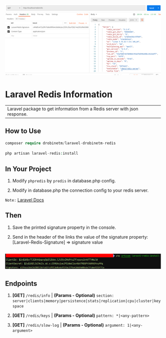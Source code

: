 <h1 align="center">
  <br>
  <img src="https://github.com/drobinetm/laravel-drobinetm-redis/blob/main/src/public/assets/2021-05-09_15-28.png?raw=true" alt="laravel-redis.png">
  <br>
</h1>

# Laravel Redis Information

<table>
  <tr>
    <td>  
      Laravel package to get information from a Redis server with json response.
    </td>
  </tr>
</table>

## How to Use

```php
composer require drobinetm/laravel-drobinetm-redis

php artisan laravel-redis:install
```

## In Your Project 

1. Modify `phpredis` by `predis` in database.php config.

2. Modify in database.php the connection config to your redis server.

`Note:` [Laravel Docs](https://laravel.com/docs/8.x/redis#predis)

## Then

1. Save the printed signature property in the console.

2. Send in the header of the links the value of the signature property: 
[Laravel-Redis-Signature] => signature value

<h2>
  <img src="https://github.com/drobinetm/laravel-drobinetm-redis/blob/main/src/public/assets/2021-05-13_10-55.png?raw=true" alt="laravel-redis-signature.png">
  <br>
</h2>

## Endpoints

1. **[GET]** `/redis/info` | **(Params - Optional)** `section: server|clients|memory|persistence|stats|replication|cpu|cluster|keyspace`

2. **[GET]** `/redis/keys` | **(Params - Optional)** `pattern: *|<any-pattern>`

3. **[GET]** `/redis/slow-log` | **(Params - Optional)** `argument: 1|<any-argument>`
